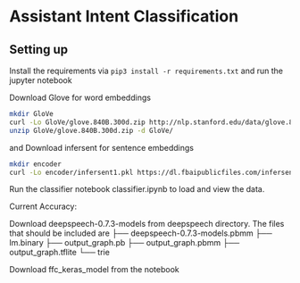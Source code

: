 # Assistant Intent Classification

## Setting up

Install the requirements via
`pip3 install -r requirements.txt` and run the jupyter notebook

Download Glove for word embeddings
```sh
mkdir GloVe
curl -Lo GloVe/glove.840B.300d.zip http://nlp.stanford.edu/data/glove.840B.300d.zip
unzip GloVe/glove.840B.300d.zip -d GloVe/
```

and 
Download infersent for sentence embeddings
```sh
mkdir encoder
curl -Lo encoder/infersent1.pkl https://dl.fbaipublicfiles.com/infersent/infersent1.pkl
```

Run the classifier notebook classifier.ipynb to load and view the data.

Current Accuracy:

Download deepspeech-0.7.3-models from deepspeech directory. The files that should be included are 
├── deepspeech-0.7.3-models.pbmm
├── lm.binary
├── output_graph.pb
├── output_graph.pbmm
├── output_graph.tflite
└── trie

Download ffc_keras_model from the notebook 